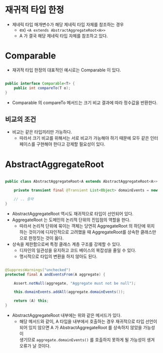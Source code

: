 # 재귀적 타입 한정

- 제네릭 타입 매개변수가 해당 제네릭 타입 자체를 참조하는 경우
    - ex) `<A extends AbstractAggregateRoot<A>>`
    - A 가 결국 해당 제네릭 타입 자체를 참조하고 있다.

# Comparable

- 재귀적 타입 한정의 대표적인 예시로는 Comparable 이 있다.

```java

public interface Comparable<T> {
    public int compareTo(T o);
}

```

- Comparable 의 compareTo 메서드는 크기 비교 결과에 따라 정수값을 반환한다.

## 비교의 조건

- 비교는 같은 타입끼리만 가능하다.
    - 따라서 크기 비교를 위해서는 서로 비교가 가능해야 하기 때문에 모두 같은 인터페이스를 구현해야 한다고 강제할 필요성이 있다.

# AbstractAggregateRoot

```java

public class AbstractAggregateRoot<A extends AbstractAggregateRoot<A>> {

    private transient final @Transient List<Object> domainEvents = new ArrayList<>();

    // .. 중략
}
```

- AbstractAggregateRoot 역시도 재귀적으로 타입이 선언되어 있다.
- AggregateRoot 는 도메인의 논리적 단위의 진입점의 역할을 한다.
    - 따라서 논리적 단위에 묶이는 객체는 당연히 AggregateRoot 의 하단에 위치하는 것이기에 디자인적으로 고려했을 때 AggregateRoot를 상속한 클래스만으로 한정짓는 것이 옳다.
- 상속을 제한함으로써 특정 클래스 계층 구조를 강제할 수 있다.
    - 디자인의 일관성을 유지하고 코드 베이스의 복잡성을 줄일 수 있다.
    - 명시적으로 타입의 변환을 하지 않아도 된다.

```java

@SuppressWarnings("unchecked")
protected final A andEventsFrom(A aggregate) {

    Assert.notNull(aggregate, "Aggregate must not be null");

    this.domainEvents.addAll(aggregate.domainEvents());

    return (A) this;
}
```

- AbstractAggregateRoot 내부에는 위와 같은 메서드가 있다.
    - 해당 메서드와 같이, A 타입을 내부에서 호출하는 경우 재귀적으로 타입 선언이 되어 있지 않으면 A 가 AbstractAggregateRoot 를 상속하지 않았을 가능성이<br>
      생기므로 `aggregate.domainEvents()` 를 호출하지 못하게 될 가능성이 생겨 오류가 날 것이다. 